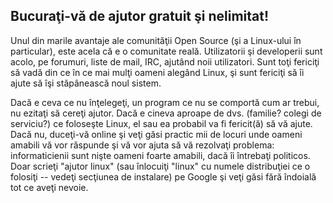 <?php require("../../entete.php"); ?> <?php require("../../base.php"); ?> <?php require("../../fonctions.php"); ?>

<div id="corps">

<h2>Bucuraţi-vă de ajutor gratuit şi nelimitat!</h2>

Unul din marile avantaje ale comunităţii Open Source (şi a Linux-ului
în particular), este acela că e o comunitate reală. Utilizatorii şi
developerii sunt acolo, pe forumuri, liste de mail, IRC, ajutând noii
utilizatori. Sunt toţi fericiţi să vadă din ce în ce mai mulţi oameni
alegând Linux, şi sunt fericiţi să îi ajute să îşi stăpânească noul
sistem.

Dacă e ceva ce nu înţelegeţi, un program ce nu se comportă cum ar trebui,
nu ezitaţi să cereţi ajutor. Dacă e cineva aproape de dvs. (familie? colegi de serviciu?)
ce foloseşte Linux, el sau ea probabil va fi fericit(ă) să vă ajute. Dacă nu,
duceţi-vă online şi veţi găsi practic mii de locuri unde oameni amabili vă vor răspunde
şi vă vor ajuta să vă rezolvaţi problema: informaticienii sunt nişte oameni foarte
amabili, dacă îi întrebaţi politicos. Doar scrieţi "ajutor linux" (sau înlocuiţi "linux"
cu numele distribuţiei ce o folosiţi -- vedeţi secţiunea de instalare) pe Google
şi veţi găsi fără îndoială tot ce aveţi nevoie.

</div>


